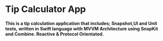 # Tip Calculator App

#### This is a tip calculation application that includes; Snapshot,UI and Unit tests, written in Swift language with MVVM Architecture using SnapKit and Combine. Reactive & Protocol Orientated.

